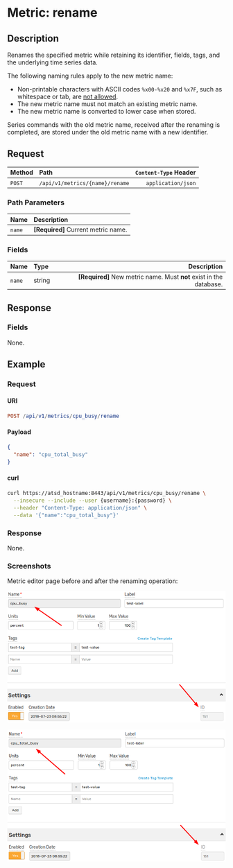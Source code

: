 # Metric: rename

## Description

Renames the specified metric while retaining its identifier, fields, tags, and the underlying time series data.

The following naming rules apply to the new metric name:

* Non-printable characters with ASCII codes `%x00-%x20` and `%x7F`, such as whitespace or tab, are [not allowed](../../network/metric.md#abnf-syntax).
* The new metric name must not match an existing metric name.
* The new metric name is converted to lower case when stored.

Series commands with the old metric name, received after the renaming is completed, are stored under the old metric name with a new identifier.

## Request

| **Method** | **Path** | **`Content-Type` Header** |
|:---|:---|---:|
| `POST` | `/api/v1/metrics/{name}/rename` | `application/json` |

### Path Parameters

| **Name** | **Description** |
|:---|:---|
| `name` | **[Required]** Current metric name. |

### Fields

| **Name** | **Type** | **Description** |
|:---|:---|---:|
| `name` | string | **[Required]** New metric name. Must **not** exist in the database. |

## Response

### Fields

None.

## Example

### Request

#### URI

```elm
POST /api/v1/metrics/cpu_busy/rename
```

#### Payload

```json
{
  "name": "cpu_total_busy"
}
```

#### curl

```bash
curl https://atsd_hostname:8443/api/v1/metrics/cpu_busy/rename \
  --insecure --include --user {username}:{password} \
  --header "Content-Type: application/json" \
  --data '{"name":"cpu_total_busy"}'
```

### Response

None.

### Screenshots

Metric editor page before and after the renaming operation:

![Metric name is `old_name`](../../../images/metric_rename_old_name.png)

![Metric name is `new_name`](../../../images/metric_rename_new_name.png)
